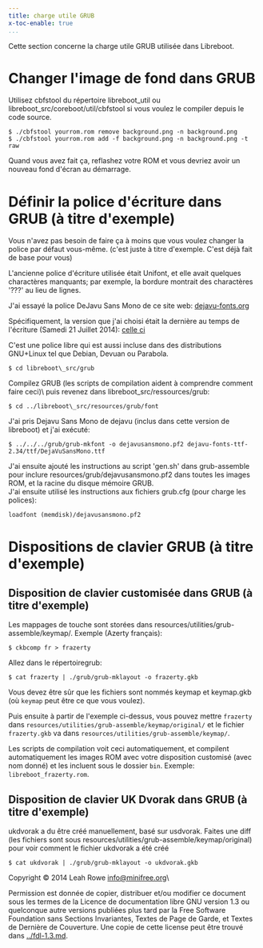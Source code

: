 ```yaml
---
title: charge utile GRUB
x-toc-enable: true
...
```


Cette section concerne la charge utile GRUB utilisée dans Libreboot.

Changer l'image de fond dans GRUB
=====================================

Utilisez cbfstool du répertoire libreboot\_util ou
libreboot\_src/coreboot/util/cbfstool si vous voulez le compiler depuis le
code source.

    $ ./cbfstool yourrom.rom remove background.png -n background.png
    $ ./cbfstool yourrom.rom add -f background.png -n background.png -t raw

Quand vous avez fait ça, reflashez votre ROM et vous devriez avoir un nouveau
fond d'écran au démarrage.

Définir la police d'écriture dans GRUB (à titre d'exemple)
====================================

Vous n'avez pas besoin de faire ça à moins que vous voulez changer la police
par défaut vous-même. (c'est juste à titre d'exemple. C'est déjà fait de base
pour vous)

L'ancienne police d'écriture utilisée était Unifont, et elle avait quelques
charactères manquants; par exemple, la bordure montrait des charactères '???'
au lieu de lignes.

J'ai essayé la police DeJavu Sans Mono de ce site web:
[dejavu-fonts.org](http://dejavu-fonts.org/wiki/Download)

Spécifiquement, la version que j'ai choisi était la dernière au temps de
l'écriture (Samedi 21 Juillet 2014): [celle ci](http://sourceforge.net/projects/dejavu/files/dejavu/2.34/dejavu-fonts-ttf-2.34.tar.bz2)

C'est une police libre qui est aussi incluse dans des distributions GNU+Linux
tel que Debian, Devuan ou Parabola.

    $ cd libreboot\_src/grub

Compilez GRUB (les scripts de compilation aident à comprendre comment faire
ceci)\ puis revenez dans libreboot\_src/ressources/grub:

    $ cd ../libreboot\_src/resources/grub/font

J'ai pris Dejavu Sans Mono de dejavu (inclus dans cette version de libreboot)
et j'ai exécuté:

    $ ../../../grub/grub-mkfont -o dejavusansmono.pf2 dejavu-fonts-ttf-2.34/ttf/DejaVuSansMono.ttf

J'ai ensuite ajouté les instructions au script 'gen.sh' dans grub-assemble
pour inclure resources/grub/dejavusansmono.pf2 dans toutes les images ROM, et
la racine du disque mémoire GRUB.\
J'ai ensuite utilisé les instructions aux fichiers grub.cfg (pour charge les
polices):

    loadfont (memdisk)/dejavusansmono.pf2

Dispositions de clavier GRUB (à titre d'exemple)
=====================================

Disposition de clavier customisée dans GRUB (à titre d'exemple)
----------------------------------------------

Les mappages de touche sont storées dans
resources/utilities/grub-assemble/keymap/.
Exemple (Azerty français):

    $ ckbcomp fr > frazerty

Allez dans le répertoiregrub:

    $ cat frazerty | ./grub/grub-mklayout -o frazerty.gkb

Vous devez être sûr que les fichiers sont nommés keymap et keymap.gkb (où
`keymap` peut être ce que vous voulez).

Puis ensuite à partir de l'exemple ci-dessus, vous pouvez mettre `frazerty`
dans `resources/utilities/grub-assemble/keymap/original/` et le fichier
`frazerty.gkb` va dans `resources/utilities/grub-assemble/keymap/`.

Les scripts de compilation voit ceci automatiquement, et compilent
automatiquement les images ROM avec votre disposition customisé (avec nom
donné) et les incluent sous le dossier `bin`. Exemple:
`libreboot_frazerty.rom`.

Disposition de clavier UK Dvorak dans GRUB (à titre d'exemple)
-------------------------------------------------

ukdvorak a du être créé manuellement, basé sur usdvorak. Faites une diff (les
fichiers sont sous resources/utilities/grub-assemble/keymap/original) pour
voir comment le fichier ukdvorak a été créé

    $ cat ukdvorak | ./grub/grub-mklayout -o ukdvorak.gkb

Copyright © 2014 Leah Rowe <info@minifree.org>\

Permission est donnée de copier, distribuer et/ou modifier ce document
sous les termes de la Licence de documentation libre GNU version 1.3 ou
quelconque autre versions publiées plus tard par la Free Software Foundation
sans Sections Invariantes,  Textes de Page de Garde, et Textes de Dernière de Couverture.
Une copie de cette license peut être trouvé dans [../fdl-1.3.md](fdl-1.3.md).

